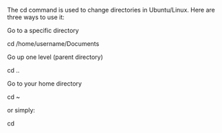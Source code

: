 The cd command is used to change directories in Ubuntu/Linux. Here are three ways to use it:

Go to a specific directory

cd /home/username/Documents


Go up one level (parent directory)

cd ..


Go to your home directory

cd ~


or simply:

cd